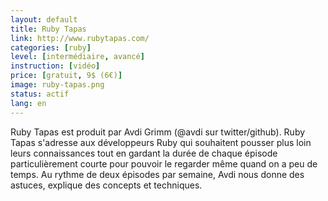 ```yaml
---
layout: default
title: Ruby Tapas
link: http://www.rubytapas.com/
categories: [ruby]
level: [intermédiaire, avancé]
instruction: [vidéo]
price: [gratuit, 9$ (6€)]
image: ruby-tapas.png
status: actif
lang: en
---
```


Ruby Tapas est produit par Avdi Grimm (@avdi sur twitter/github). Ruby Tapas s'adresse aux développeurs Ruby qui souhaitent pousser plus loin leurs connaissances tout en gardant la durée de chaque épisode particulièrement courte pour pouvoir le regarder même quand on a peu de temps. Au rythme de deux épisodes par semaine, Avdi nous donne des astuces, explique des concepts et techniques.
